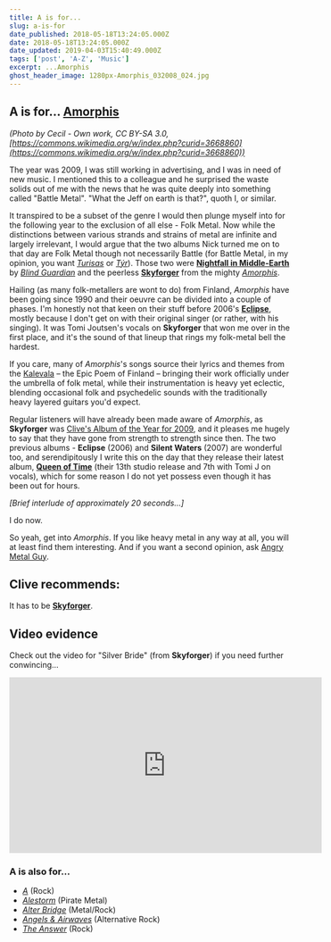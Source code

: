 ```yaml
---
title: A is for...
slug: a-is-for
date_published: 2018-05-18T13:24:05.000Z
date: 2018-05-18T13:24:05.000Z
date_updated: 2019-04-03T15:40:49.000Z
tags: ['post', 'A-Z', 'Music']
excerpt: ...Amorphis
ghost_header_image: 1280px-Amorphis_032008_024.jpg
---
```


## A is for… [Amorphis](http://www.amorphis.net/)

*(Photo by Cecil - Own work, CC BY-SA 3.0, [https://commons.wikimedia.org/w/index.php?curid=3668860](https://commons.wikimedia.org/w/index.php?curid=3668860))*

The year was 2009, I was still working in advertising, and I was in need of new music. I mentioned this to a colleague and he surprised the waste solids out of me with the news that he was quite deeply into something called "Battle Metal". "What the Jeff on earth is that?", quoth I, or similar.

It transpired to be a subset of the genre I would then plunge myself into for the following year to the exclusion of all else - Folk Metal. Now while the distinctions between various strands and strains of metal are infinite and largely irrelevant, I would argue that the two albums Nick turned me on to that day are Folk Metal though not necessarily Battle (for Battle Metal, in my opinion, you want *[Turisas](https://en.wikipedia.org/wiki/Turisas)* or *[Týr](https://en.wikipedia.org/wiki/T%C3%BDr_(band))*). Those two were **[Nightfall in Middle-Earth](https://en.wikipedia.org/wiki/Nightfall_in_Middle-Earth)** by *[Blind Guardian](https://en.wikipedia.org/wiki/Blind_Guardian)* and the peerless **[Skyforger](https://en.wikipedia.org/wiki/Skyforger_(album))** from the mighty *[Amorphis](https://en.wikipedia.org/wiki/Amorphis)*.

Hailing (as many folk-metallers are wont to do) from Finland, *Amorphis* have been going since 1990 and their oeuvre can be divided into a couple of phases. I'm honestly not that keen on their stuff before 2006's **[Eclipse](https://en.wikipedia.org/wiki/Eclipse_(Amorphis_album))**, mostly because I don't get on with their original singer (or rather, with his singing). It was Tomi Joutsen's vocals on **Skyforger** that won me over in the first place, and it's the sound of that lineup that rings my folk-metal bell the hardest.

If you care, many of *Amorphis*'s songs source their lyrics and themes from the [Kalevala](https://en.wikipedia.org/wiki/Kalevala) – the Epic Poem of Finland – bringing their work officially under the umbrella of folk metal, while their instrumentation is heavy yet eclectic, blending occasional folk and psychedelic sounds with the traditionally heavy layered guitars you'd expect.

Regular listeners will have already been made aware of *Amorphis*, as **Skyforger** was [Clive's Album of the Year for 2009](/clives-album-of-the-year-2009/), and it pleases me hugely to say that they have gone from strength to strength since then. The two previous albums - **Eclipse** (2006) and **Silent Waters** (2007) are wonderful too, and serendipitously I write this on the day that they release their latest album, **[Queen of Time](https://en.wikipedia.org/wiki/Queen_of_Time)** (their 13th studio release and 7th with Tomi J on vocals), which for some reason I do not yet possess even though it has been out for hours.

*[Brief interlude of approximately 20 seconds…]*

I do now.

So yeah, get into *Amorphis*. If you like heavy metal in any way at all, you will at least find them interesting. And if you want a second opinion, ask [Angry Metal Guy](http://www.angrymetalguy.com/amorphis-queen-of-time-review/).

## Clive recommends:

It has to be [**Skyforger**](https://smile.amazon.co.uk/Skyforger-Amorphis/dp/B076PSZNLV/).

## Video evidence

Check out the video for "Silver Bride" (from **Skyforger**) if you need further conwincing…

<iframe width="560" height="315" src="https://www.youtube.com/embed/8qjiWb1O_L4" title="YouTube video player" frameborder="0" allow="accelerometer; autoplay; clipboard-write; encrypted-media; gyroscope; picture-in-picture; web-share" allowfullscreen></iframe>

### A is also for…

- *[A](https://en.wikipedia.org/wiki/A_(band))* (Rock)
- *[Alestorm](https://en.wikipedia.org/wiki/Alestorm)* (Pirate Metal)
- *[Alter Bridge](https://en.wikipedia.org/wiki/Alter_Bridge)* (Metal/Rock)
- *[Angels & Airwaves](https://en.wikipedia.org/wiki/Angels_%26_Airwaves)* (Alternative Rock)
- *[The Answer](https://en.wikipedia.org/wiki/The_Answer_(band))* (Rock)
